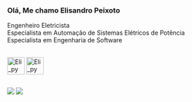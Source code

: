 <h3>Olá, Me chamo Elisandro Peixoto</h3>
<p> 
   Engenheiro Eletricista<br>
   Especialista em Automação de Sistemas Elétricos de Potência<br>
   Especialista em Engenharia de Software<br>
</p>

<div style="display: inline_block"><br>
  <img align="center" alt="Eli_py" width="40" heigh="30" src="https://cdn.jsdelivr.net/gh/devicons/devicon/icons/python/python-original.svg" />
  <img align="center" alt="Eli_py" width="40" heigh="30" src="https://cdn.jsdelivr.net/gh/devicons/devicon/icons/django/django-plain.svg" />
</div>

##

<a href="mailto:elisandropeixoto21@gmailcom"><img src="https://img.shields.io/badge/Gmail-D14836?style=for-the-badge&logo=gmail&logoColor=white"></a>
<a href="https://www.linkedin.com/in/elisandro-peixoto-10317b139/"><img src="https://img.shields.io/badge/-LinkedIn-%230077B5?style=for-the-badge&logo=linkedin&logoColor=white"></a>
